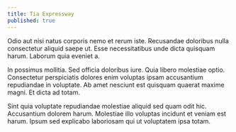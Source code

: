 ```yaml
---
title: Tia Expressway
published: true
---
```


Odio aut nisi natus corporis nemo et rerum iste. Recusandae doloribus nulla consectetur aliquid saepe ut. Esse necessitatibus unde dicta quisquam harum. Laborum quia eveniet a.

In possimus mollitia. Sed officia doloribus iure. Quia libero molestiae optio. Consectetur perspiciatis dolores enim voluptas ipsam accusantium repudiandae in voluptate. Ab amet nesciunt est quisquam quaerat maxime magni. Et dicta ad totam.

Sint quia voluptate repudiandae molestiae aliquid sed quam odit hic. Accusantium dolorem harum. Molestiae illo voluptas incidunt et veniam est harum. Ipsum sed explicabo laboriosam qui ut voluptatem ipsa totam.